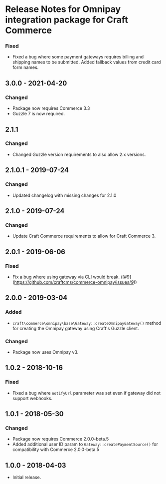 # Release Notes for Omnipay integration package for Craft Commerce

### Fixed
- Fixed a bug where some payment gateways requires billing and shipping names to be submitted. Added fallback values from credit card form names.


## 3.0.0 - 2021-04-20

### Changed
- Package now requires Commerce 3.3
- Guzzle 7 is now required.

## 2.1.1

### Changed
- Changed Guzzle version requirements to also allow 2.x versions.

## 2.1.0.1 - 2019-07-24

### Changed
- Updated changelog with missing changes for 2.1.0

## 2.1.0 - 2019-07-24

### Changed
- Update Craft Commerce requirements to allow for Craft Commerce 3.

## 2.0.1 - 2019-06-06

### Fixed
- Fix a bug where using gateway via CLI would break. ([#9] (https://github.com/craftcms/commerce-omnipay/issues/9))

## 2.0.0 - 2019-03-04

### Added
- `craft\commerce\omnipay\base\Gateway::createOmnipayGateway()` method for creating the Omnipay gateway using Craft's Guzzle client.

### Changed
- Package now uses Omnipay v3.

## 1.0.2 - 2018-10-16

### Fixed
- Fixed a bug where `notifyUrl` parameter was set even if gateway did not support webhooks.

## 1.0.1 - 2018-05-30

### Changed
- Package now requires Commerce 2.0.0-beta.5
- Added additional user ID param to `Gateway::createPaymentSource()` for compatibility with Commerce 2.0.0-beta.5

## 1.0.0 - 2018-04-03

- Initial release.
